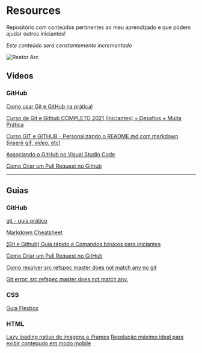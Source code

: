 # Resources
Repositório com conteúdos pertinentes ao meu aprendizado e que podem ajudar outros iniciantes!

*Este conteúdo será constantemente incrementado*

![Reator Arc](https://64.media.tumblr.com/9b919a61c6f91cddc3afcad2dc101ce0/tumblr_o7vrxl8Uk11runoqyo2_540.gifv "Loaading...")


## Vídeos
### GitHub
[Como usar Git e GitHub na prática!](https://www.youtube.com/watch?v=UBAX-13g8OM "Rafaella Ballerini")

[Curso de Git e Github COMPLETO 2021 [Iniciantes] + Desafios + Muita Prática](https://www.youtube.com/watch?v=kB5e-gTAl_s "Dev Aprender")

[Curso GIT e GITHUB - Personalizando o README.md com markdown (inserir gif, vídeo, etc)](https://www.youtube.com/watch?v=T70t3mDiwvg "Professor José de Assis")

[Associando o GitHub no Visual Studio Code](https://www.youtube.com/watch?v=peGUkhXD3Vw "Professor Well")

[Como Criar um Pull Request no Github](https://www.youtube.com/watch?v=dSUT0Y7suPI "Terminal Root")


<hr/>

## Guias
### GitHub
[git - guia prático](https://rogerdudler.github.io/git-guide/index.pt_BR.html "Roger Dudler")

[Markdown Cheatsheet](https://github.com/adam-p/markdown-here/wiki/Markdown-Cheatsheet "adam-p" )

[[Git e Github] Guia rápido e Comandos básicos para iniciantes](https://dev.to/womakerscode/git-e-github-guia-rapido-e-comandos-basicos-para-iniciantes-4ile "womakerscode" )

[Como Criar um Pull Request no GitHub](https://www.digitalocean.com/community/tutorials/como-criar-um-pull-request-no-github-pt "Lisa Tagliaferri")

[Como resolver src refspec master does not match any no git](https://www.horadecodar.com.br/2021/08/08/como-resolver-src-refspec-master-does-not-match-any-no-git/)

[Git error: src refspec master does not match any.](https://itsmycode.com/git-error-src-refspec-master-does-not-match-any/)


### CSS
[Guia Flexbox](https://origamid.com/projetos/flexbox-guia-completo/ "Origamid")



### HTML
[Lazy loading nativo de imagens e iframes](https://desenvolvimentoparaweb.com/html/lazy-loading-nativo-imagem-iframe/ "DPW")
[Resolução máximo ideal para exibir contepudo em modo mobile](https://pt.stackoverflow.com/questions/386448/resolu%c3%a7%c3%a3o-m%c3%a1xima-ideal-para-exibir-conte%c3%bado-em-modo-mobile "Stack Overflow")

